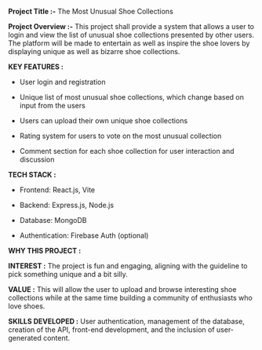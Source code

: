 **Project Title :-** The Most Unusual Shoe Collections

**Project Overview :-** This project shall provide a system that allows a user to login and view the list of unusual shoe collections presented by other users. The platform will be made to entertain as well as inspire the shoe lovers by displaying unique as well as bizarre shoe collections.

**KEY FEATURES :**

* User login and registration

* Unique list of most unusual shoe collections, which change based on input from the users

* Users can upload their own unique shoe collections

* Rating system for users to vote on the most unusual collection

* Comment section for each shoe collection for user interaction and discussion

**TECH STACK :**

* Frontend: React.js, Vite

* Backend: Express.js, Node.js

* Database: MongoDB

* Authentication: Firebase Auth (optional)

**WHY THIS PROJECT :**

**INTEREST :** The project is fun and engaging, aligning with the guideline to pick something unique and a bit silly.

**VALUE :** This will allow the user to upload and browse interesting shoe collections while at the same time building a community of enthusiasts who love shoes.

**SKILLS DEVELOPED :** User authentication, management of the database, creation of the API, front-end development, and the inclusion of user-generated content.
